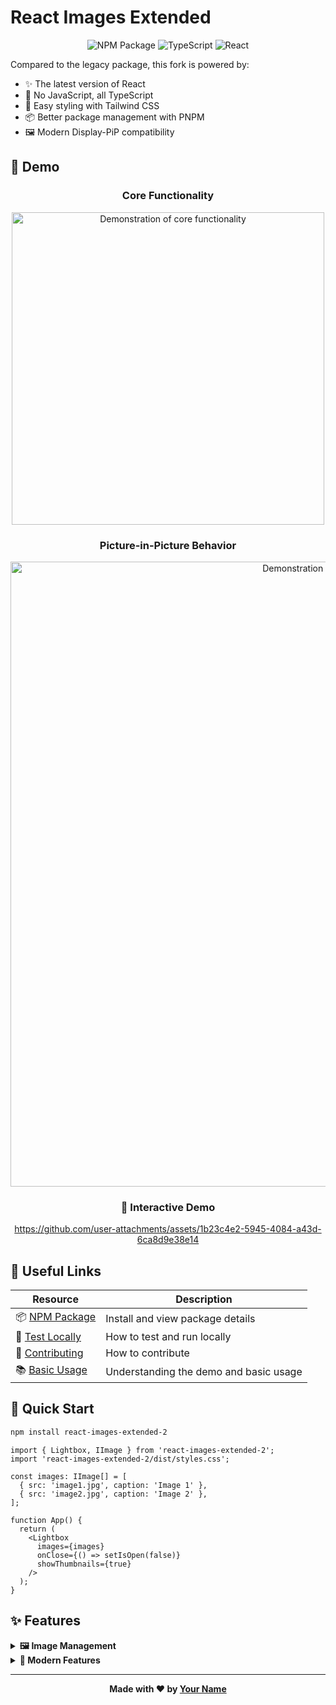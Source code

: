 # React Images Extended

<div align="center">

![NPM Package](https://img.shields.io/npm/v/react-images-extended-2?style=for-the-badge&logo=npm&color=cb3837)
![TypeScript](https://img.shields.io/badge/TypeScript-007ACC?style=for-the-badge&logo=typescript&logoColor=white)
![React](https://img.shields.io/badge/React-20232A?style=for-the-badge&logo=react&logoColor=61DAFB)

</div>

Compared to the legacy package, this fork is powered by:

- ✨ The latest version of React
- 📝 No JavaScript, all TypeScript  
- 🎨 Easy styling with Tailwind CSS
- 📦 Better package management with PNPM
- 🖼️ Modern Display-PiP compatibility

## 📸 Demo

<div align="center">

### Core Functionality
<img width="500" alt="Demonstration of core functionality" src="https://github.com/user-attachments/assets/3f34fcee-5fb3-4a72-bfb7-97d7abcf463f" />

### Picture-in-Picture Behavior  
<img width="1000" alt="Demonstration of PiP behaviour" src="https://github.com/user-attachments/assets/e5ce5b06-7418-4a50-80e9-8e2aae227721" />

### 🎥 Interactive Demo
https://github.com/user-attachments/assets/1b23c4e2-5945-4084-a43d-6ca8d9e38e14

</div>

## 🔗 Useful Links

| Resource | Description |
|----------|-------------|
| 📦 [NPM Package](https://www.npmjs.com/package/react-images-extended-2) | Install and view package details |
| 🧪 [Test Locally](#) | How to test and run locally |
| 🤝 [Contributing](#) | How to contribute |
| 📚 [Basic Usage](#) | Understanding the demo and basic usage |

## 🚀 Quick Start

```bash
npm install react-images-extended-2
```

```tsx
import { Lightbox, IImage } from 'react-images-extended-2';
import 'react-images-extended-2/dist/styles.css';

const images: IImage[] = [
  { src: 'image1.jpg', caption: 'Image 1' },
  { src: 'image2.jpg', caption: 'Image 2' },
];

function App() {
  return (
    <Lightbox
      images={images}
      onClose={() => setIsOpen(false)}
      showThumbnails={true}
    />
  );
}
```

## ✨ Features

<details>
<summary><b>🖼️ Image Management</b></summary>

- Zoom, rotate, and drag functionality
- Thumbnail navigation
- Keyboard shortcuts
- Touch/gesture support

</details>

<details>
<summary><b>🎯 Modern Features</b></summary>

- Picture-in-Picture mode
- Full TypeScript support
- Tailwind CSS styling
- Responsive design

</details>

---

<div align="center">

**Made with ❤️ by [Your Name](https://github.com/yourusername)**

</div>
